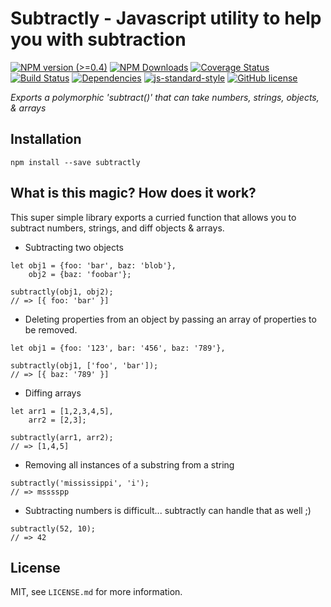 # Subtractly - Javascript utility to help you with subtraction

[![NPM version (>=0.4)](https://img.shields.io/npm/v/subtractly.svg?style=flat-square)](https://www.npmjs.com/package/subtractly) [![NPM Downloads](https://img.shields.io/npm/dm/subtractly.svg?style=flat-square)](https://www.npmjs.com/package/subtractly) [![Coverage Status](https://img.shields.io/coveralls/michael-iglesias/subtractly.svg?style=flat-square)](https://coveralls.io/r/michael-iglesias/subtractly) [![Build Status](https://img.shields.io/travis/michael-iglesias/subtractly/master.svg?style=flat-square)](https://travis-ci.org/michael-iglesias/subtractly) [![Dependencies](https://img.shields.io/david/michael-iglesias/subtractly.svg?style=flat-square)](https://david-dm.org/michael-iglesias/subtractly)  [![js-standard-style](https://img.shields.io/badge/code%20style-standard-brightgreen.svg?style=flat-square)](http://standardjs.com/) [![GitHub license](https://img.shields.io/badge/license-MIT-blue.svg?style=flat-square)](https://raw.githubusercontent.com/michael-iglesias/subtractly/master/LICENSE.md)

_Exports a polymorphic 'subtract()' that can take numbers, strings, objects, & arrays_


## Installation

```
npm install --save subtractly
```

## What is this magic? How does it work?

This super simple library exports a curried function that allows you to subtract numbers, strings, and diff objects & arrays.

* Subtracting two objects
```
let obj1 = {foo: 'bar', baz: 'blob'},
    obj2 = {baz: 'foobar'};

subtractly(obj1, obj2);
// => [{ foo: 'bar' }]
```

* Deleting properties from an object by passing an array of properties to be removed.
```
let obj1 = {foo: '123', bar: '456', baz: '789'},

subtractly(obj1, ['foo', 'bar']);
// => [{ baz: '789' }]
```

* Diffing arrays
```
let arr1 = [1,2,3,4,5],
    arr2 = [2,3];

subtractly(arr1, arr2);
// => [1,4,5]
```

* Removing all instances of a substring from a string
```
subtractly('mississippi', 'i');
// => msssspp
```

* Subtracting numbers is difficult... subtractly can handle that as well ;)
```
subtractly(52, 10);
// => 42
```

## License

MIT, see `LICENSE.md` for more information.
